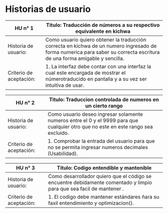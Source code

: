 # Historias de usuario

|  HU n° 1 | Titulo: Traducción de números a su respectivo equivalente en kichwa |
|-----------|-----------|
| Historia de usuario:   | Como usuario quiero obtener la traducción correcta en kichwa de un numero ingresado de forma numerica para saber su correcta escritura de una forma amigable y sencilla. |
| Criterio de aceptación:   | 1. La interfaz debe contar con una interfaz la cual este encargada de mostrar el númerotraducido en pantalla y a su vez ser intuitiva de usar.	|| 2. La interfaz debe ser accesible desde cualquier navegador sin importar su tamaño, ya sea uno de Ordenador o uno mobile (Portabilidad) |

|  HU n° 2 | Titulo: Traduccion controlada de numeros en un cierto rango |
|-----------|-----------|
| Historia de usuario:   | Como usuario deseo ingresar solamente numeros entre el 0 y el 9999 para que cualquier otro que no este en este rango sea excluido. |
| Criterio de aceptación:   | 1. Comprobar la entrada del usuario para que no se permita ingresar numeros decimales (Usabilidad).|| 2. Asegurar que no se ingresen numeros que se encuentre por debajo o por encima de el rango específico (usabilidad) || 3. Siempre debe validarse la entrada para evitar que se no se generes problemas inesperados por el ingreso inadecuado (Fiabilidad)|

|  HU n° 3 | Titulo: Codigo entendible y mantenible|
|-----------|-----------|
| Historia de usuario:   | Como desarrollador quiero que el código se encuentre debidamente comentado y limpio para que sea facil de mantener . |
| Criterio de aceptación:   | 1. El codigo debe mantener estándares ñara su faxil entendimiento y optimizacion().|| 2. Bajo acoplamiento entre los componentes para su adecuado mantenimiento y evitar futuros errores (Modularidad) |



